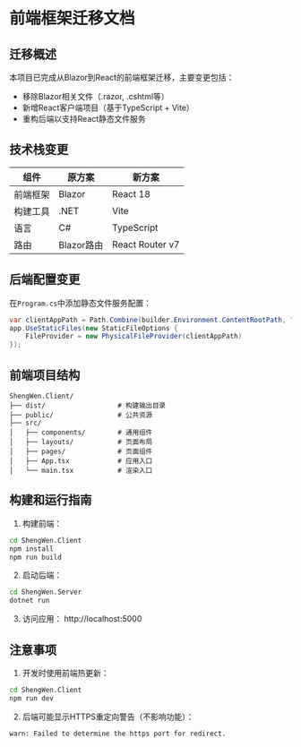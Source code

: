 # 前端框架迁移文档

## 迁移概述
本项目已完成从Blazor到React的前端框架迁移，主要变更包括：
- 移除Blazor相关文件（.razor, .cshtml等）
- 新增React客户端项目（基于TypeScript + Vite）
- 重构后端以支持React静态文件服务

## 技术栈变更
| 组件         | 原方案       | 新方案               |
|--------------|-------------|---------------------|
| 前端框架     | Blazor      | React 18           |
| 构建工具     | .NET        | Vite               |
| 语言         | C#          | TypeScript         |
| 路由         | Blazor路由  | React Router v7    |

## 后端配置变更
在`Program.cs`中添加静态文件服务配置：
```csharp
var clientAppPath = Path.Combine(builder.Environment.ContentRootPath, "../ShengWen.Client/dist");
app.UseStaticFiles(new StaticFileOptions {
    FileProvider = new PhysicalFileProvider(clientAppPath)
});
```

## 前端项目结构
```
ShengWen.Client/
├── dist/                  # 构建输出目录
├── public/                # 公共资源
├── src/
│   ├── components/        # 通用组件
│   ├── layouts/           # 页面布局
│   ├── pages/             # 页面组件
│   ├── App.tsx            # 应用入口
│   └── main.tsx           # 渲染入口
```

## 构建和运行指南
1. 构建前端：
```bash
cd ShengWen.Client
npm install
npm run build
```

2. 启动后端：
```bash
cd ShengWen.Server
dotnet run
```

3. 访问应用：
http://localhost:5000

## 注意事项
1. 开发时使用前端热更新：
```bash
cd ShengWen.Client
npm run dev
```

2. 后端可能显示HTTPS重定向警告（不影响功能）：
```
warn: Failed to determine the https port for redirect.